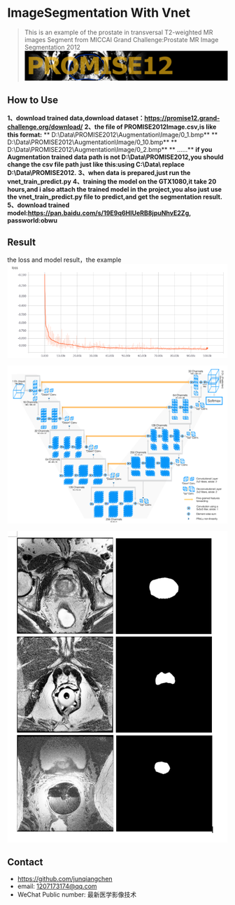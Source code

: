 # ImageSegmentation With Vnet
> This is an example of the prostate in transversal T2-weighted MR images Segment from MICCAI Grand Challenge:Prostate MR Image Segmentation 2012
![](promise12_header.png)

## How to Use

**1、download trained data,download dataset：https://promise12.grand-challenge.org/download/**
**2、the file of PROMISE2012Image.csv,is like this format:**
**  D:\Data\PROMISE2012\Augmentation\Image/0_1.bmp**
**  D:\Data\PROMISE2012\Augmentation\Image/0_10.bmp**
**  D:\Data\PROMISE2012\Augmentation\Image/0_2.bmp**
**  ......**
**if you Augmentation trained data path is not D:\Data\PROMISE2012\,you should change the csv file path just like this:using C:\Data\ replace D:\Data\PROMISE2012\.**
**3、when data is prepared,just run the vnet_train_predict.py**
**4、training the model on the GTX1080,it take 20 hours,and i also attach the trained model in the project,you also just use the vnet_train_predict.py file to predict,and get the segmentation result.**
**5、download trained model:https://pan.baidu.com/s/19E9q6HIUeRB8jpuNhvE2Zg, passworld:obwu**

## Result

the loss and model result，the example
![](loss.PNG)

![](vnet.PNG)

![](result.PNG)

## Contact
* https://github.com/junqiangchen
* email: 1207173174@qq.com
* WeChat Public number: 最新医学影像技术
